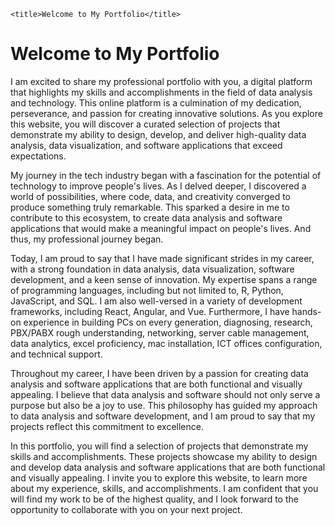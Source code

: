 
    <title>Welcome to My Portfolio</title>

<h1>Welcome to My Portfolio</h1>

<p>I am excited to share my professional portfolio with you, a digital platform that highlights my skills and accomplishments in the field of data analysis and technology. This online platform is a culmination of my dedication, perseverance, and passion for creating innovative solutions. As you explore this website, you will discover a curated selection of projects that demonstrate my ability to design, develop, and deliver high-quality data analysis, data visualization, and software applications that exceed expectations.</p>

<p>My journey in the tech industry began with a fascination for the potential of technology to improve people's lives. As I delved deeper, I discovered a world of possibilities, where code, data, and creativity converged to produce something truly remarkable. This sparked a desire in me to contribute to this ecosystem, to create data analysis and software applications that would make a meaningful impact on people's lives. And thus, my professional journey began.</p>

<p>Today, I am proud to say that I have made significant strides in my career, with a strong foundation in data analysis, data visualization, software development, and a keen sense of innovation. My expertise spans a range of programming languages, including but not limited to, R, Python, JavaScript, and SQL. I am also well-versed in a variety of development frameworks, including React, Angular, and Vue. Furthermore, I have hands-on experience in building PCs on every generation, diagnosing, research, PBX/PABX rough understanding, networking, server cable management, data analytics, excel proficiency, mac installation, ICT offices configuration, and technical support.</p>

<p>Throughout my career, I have been driven by a passion for creating data analysis and software applications that are both functional and visually appealing. I believe that data analysis and software should not only serve a purpose but also be a joy to use. This philosophy has guided my approach to data analysis and software development, and I am proud to say that my projects reflect this commitment to excellence.</p>

<p>In this portfolio, you will find a selection of projects that demonstrate my skills and accomplishments. These projects showcase my ability to design and develop data analysis and software applications that are both functional and visually appealing. I invite you to explore this website, to learn more about my experience, skills, and accomplishments. I am confident that you will find my work to be of the highest quality, and I look forward to the opportunity to collaborate with you on your next project.</p>
</body>
</html>
